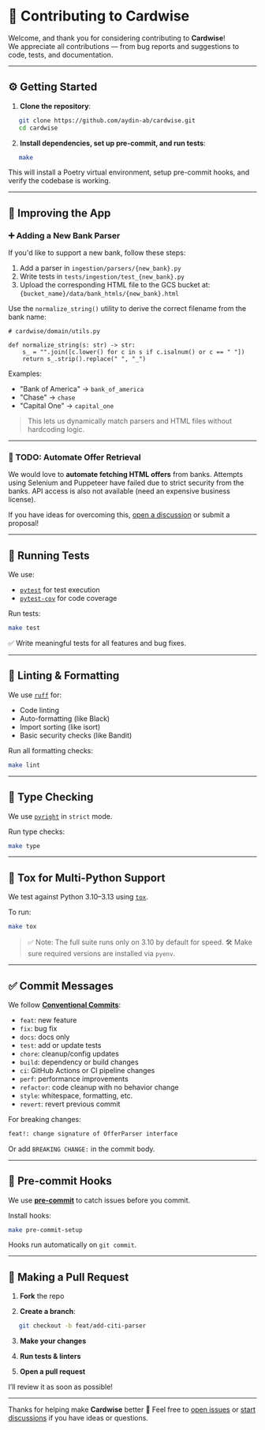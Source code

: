 # 🧩 Contributing to Cardwise

Welcome, and thank you for considering contributing to **Cardwise**!  
We appreciate all contributions — from bug reports and suggestions to code, tests, and documentation.

---

## ⚙️ Getting Started

1. **Clone the repository**:

```bash
   git clone https://github.com/aydin-ab/cardwise.git
   cd cardwise
```

2. **Install dependencies, set up pre-commit, and run tests**:

```bash
   make
```

This will install a Poetry virtual environment, setup pre-commit hooks, and verify the codebase is working.

---

## 🔨 Improving the App

### ➕ Adding a New Bank Parser

If you'd like to support a new bank, follow these steps:

1. Add a parser in `ingestion/parsers/{new_bank}.py`
2. Write tests in `tests/ingestion/test_{new_bank}.py`
3. Upload the corresponding HTML file to the GCS bucket at:
   `{bucket_name}/data/bank_htmls/{new_bank}.html`

Use the `normalize_string()` utility to derive the correct filename from the bank name:

```py3
# cardwise/domain/utils.py

def normalize_string(s: str) -> str:
    s_ = "".join([c.lower() for c in s if c.isalnum() or c == " "])
    return s_.strip().replace(" ", "_")
```

Examples:

* "Bank of America" → `bank_of_america`
* "Chase" → `chase`
* "Capital One" → `capital_one`

> This lets us dynamically match parsers and HTML files without hardcoding logic.

---

### 📌 TODO: Automate Offer Retrieval

We would love to **automate fetching HTML offers** from banks.
Attempts using Selenium and Puppeteer have failed due to strict security from the banks. API access is also not available (need an expensive business license).

If you have ideas for overcoming this, [open a discussion](https://github.com/aydin-ab/cardwise/discussions) or submit a proposal!

---

## 🧪 Running Tests

We use:
* [`pytest`](https://docs.pytest.org/) for test execution
* [`pytest-cov`](https://pytest-cov.readthedocs.io/) for code coverage

Run tests:

```bash
make test
```

✅ Write meaningful tests for all features and bug fixes.

---

## 🧹 Linting & Formatting

We use [`ruff`](https://docs.astral.sh/ruff/) for:
* Code linting
* Auto-formatting (like Black)
* Import sorting (like isort)
* Basic security checks (like Bandit)

Run all formatting checks:

```bash
make lint
```

---

## 🧠 Type Checking

We use [`pyright`](https://github.com/microsoft/pyright) in `strict` mode.

Run type checks:

```bash
make type
```

---

## 🧪 Tox for Multi-Python Support

We test against Python 3.10–3.13 using [`tox`](https://tox.readthedocs.io/).

To run:

```bash
make tox
```

> ✅ Note: The full suite runs only on 3.10 by default for speed.
> 🛠️ Make sure required versions are installed via `pyenv`.

---

## ✅ Commit Messages

We follow [**Conventional Commits**](https://www.conventionalcommits.org/):

* `feat`: new feature
* `fix`: bug fix
* `docs`: docs only
* `test`: add or update tests
* `chore`: cleanup/config updates
* `build`: dependency or build changes
* `ci`: GitHub Actions or CI pipeline changes
* `perf`: performance improvements
* `refactor`: code cleanup with no behavior change
* `style`: whitespace, formatting, etc.
* `revert`: revert previous commit

For breaking changes:

```bash
feat!: change signature of OfferParser interface
```

Or add `BREAKING CHANGE:` in the commit body.

---

## 🔄 Pre-commit Hooks

We use [**pre-commit**](https://pre-commit.com/) to catch issues before you commit.

Install hooks:

```bash
make pre-commit-setup
```

Hooks run automatically on `git commit`.

---

## 🚀 Making a Pull Request

1. **Fork** the repo

2. **Create a branch**:

```bash
   git checkout -b feat/add-citi-parser
```

3. **Make your changes**

4. **Run tests & linters**

5. **Open a pull request**

I’ll review it as soon as possible!

---

Thanks for helping make **Cardwise** better 💜
Feel free to [open issues](https://github.com/aydin-ab/cardwise/issues) or [start discussions](https://github.com/aydin-ab/cardwise/discussions) if you have ideas or questions.